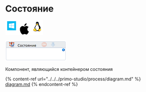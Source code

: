 # Состояние

![](<../../../.gitbook/assets/image (100) (1) (1) (1) (1) (1) (3).png>)

![](<../../../.gitbook/assets/image (273).png>)

Компонент, являющийся контейнером состояния

{% content-ref url="../../../primo-studio/process/diagram.md" %}
[diagram.md](../../../primo-studio/process/diagram.md)
{% endcontent-ref %}

